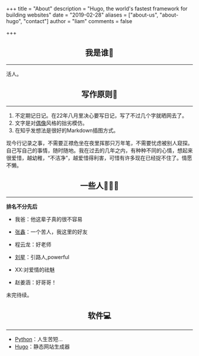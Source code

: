 +++
title = "About"
description = "Hugo, the world's fastest framework for building websites"
date = "2019-02-28"
aliases = ["about-us", "about-hugo", "contact"]
author = "liam"
comments = false

+++

## <h2 align = "center">我是谁🤔</h2> 
-----
活人。
## <h2 align = "center">写作原则📝</h2> 
-----
1. 不定期记日记。在22年八月里决心要写日记，写了不过几个字就晒网去了。
2. 文字是对[偶像](https://baike.baidu.com/item/废名/3243892)风格的拙劣模仿。
3. 在知乎发想法是很好的Markdown插图方式。


现今行记录之事，不需要正襟危坐在夜里挥那只万年笔，不需要忧虑被别人窥探。自己写自己的事情，随时随地。我在过去的几年之内，有种种不同的心情，想起来很爱惜，越幼稚，“不洁净”，越爱惜得利害，可惜有许多现在已经捉不住了。情愿不懒。

## <h2 align = "center">一些人🧑‍🤝‍🧑</h2> 
-----
**排名不分先后**

- 我爸：他这辈子真的很不容易

- [张鑫](https://www.zhihu.com/people/xian-chi-70-72)：一个苦人，我这里的好友

- 程云龙：好老师

- [刘星](https://b23.tv/mz9muoW)：引路人,powerful

- XX:对爱情的祛魅

- 赵姜涵：好哥哥！

  

未完待续。



## <h2 align = "center">软件💻</h2> 
-----
- [Python](https://www.python.org/)：人生苦短...
- [Hugo](https://gohugo.io/)：静态网站生成器
